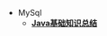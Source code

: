 [//]: # (https://cdn.jsdelivr.net/gh/phk1042791021/JavaNoteBook/docs/README.md)
- MySql
   - [**Java基础知识总结**](java/basis/java基础知识总结.md)


